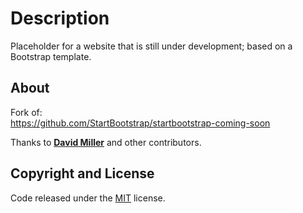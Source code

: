# Description

Placeholder for a website that is still under development; based on a Bootstrap template.

## About

Fork of:\
https://github.com/StartBootstrap/startbootstrap-coming-soon

Thanks to **[David Miller](https://davidmiller.io/)** and other contributors.

## Copyright and License

Code released under the [MIT](https://github.com/StartBootstrap/startbootstrap-coming-soon/blob/master/LICENSE) license.
